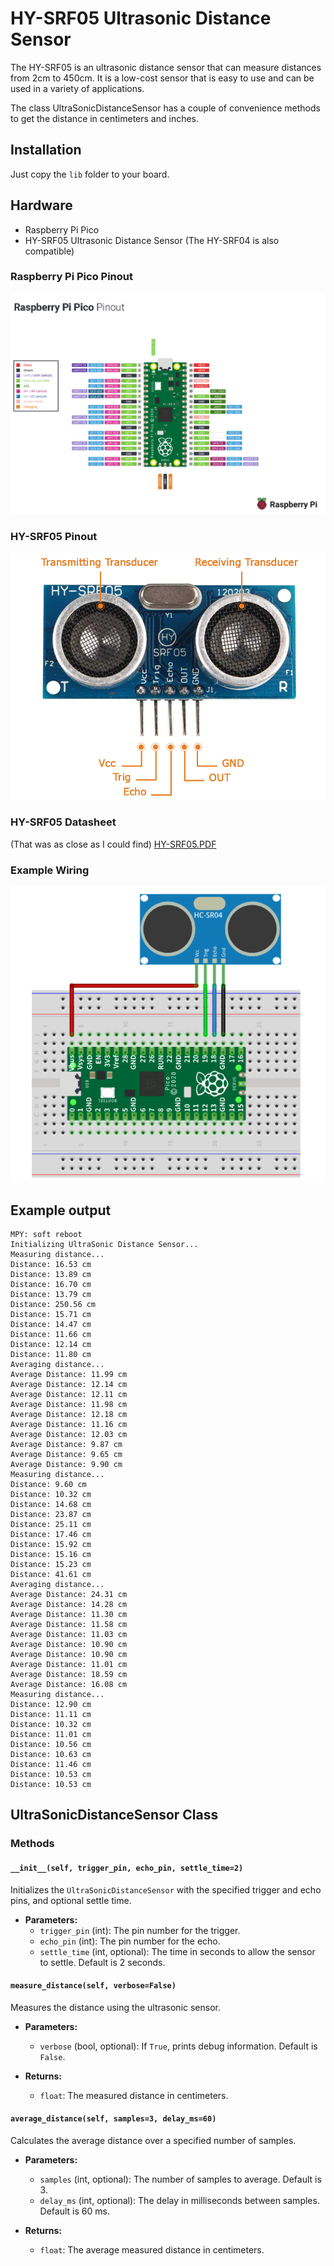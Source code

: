 # HY-SRF05 Ultrasonic Distance Sensor
The HY-SRF05 is an ultrasonic distance sensor that can measure distances from 2cm to 450cm. 
It is a low-cost sensor that is easy to use and can be used in a variety of applications. 

The class UltraSonicDistanceSensor has a couple of convenience methods to get the distance in centimeters and inches.

## Installation
Just copy the `lib` folder to your board.

## Hardware
- Raspberry Pi Pico
- HY-SRF05 Ultrasonic Distance Sensor (The HY-SRF04 is also compatible)

### Raspberry Pi Pico Pinout
![Raspberry_Pi_Pico_Pinout.png](.assets%2FRaspberry_Pi_Pico_Pinout.png)

### HY-SRF05 Pinout
![HY-SRF05-pinout.png](.assets%2FHY-SRF05-pinout.png)

### HY-SRF05 Datasheet
(That was as close as I could find)
[HY-SRF05.PDF](.assets%2FHY-SRF05.PDF)

### Example Wiring
![wiring_example.png](.assets%2Fwiring_example.png)

## Example output
```text
MPY: soft reboot
Initializing UltraSonic Distance Sensor...
Measuring distance...
Distance: 16.53 cm
Distance: 13.89 cm
Distance: 16.70 cm
Distance: 13.79 cm
Distance: 250.56 cm
Distance: 15.71 cm
Distance: 14.47 cm
Distance: 11.66 cm
Distance: 12.14 cm
Distance: 11.80 cm
Averaging distance...
Average Distance: 11.99 cm
Average Distance: 12.14 cm
Average Distance: 12.11 cm
Average Distance: 11.98 cm
Average Distance: 12.18 cm
Average Distance: 11.16 cm
Average Distance: 12.03 cm
Average Distance: 9.87 cm
Average Distance: 9.65 cm
Average Distance: 9.90 cm
Measuring distance...
Distance: 9.60 cm
Distance: 10.32 cm
Distance: 14.68 cm
Distance: 23.87 cm
Distance: 25.11 cm
Distance: 17.46 cm
Distance: 15.92 cm
Distance: 15.16 cm
Distance: 15.23 cm
Distance: 41.61 cm
Averaging distance...
Average Distance: 24.31 cm
Average Distance: 14.28 cm
Average Distance: 11.30 cm
Average Distance: 11.58 cm
Average Distance: 11.03 cm
Average Distance: 10.90 cm
Average Distance: 10.90 cm
Average Distance: 11.01 cm
Average Distance: 18.59 cm
Average Distance: 16.08 cm
Measuring distance...
Distance: 12.90 cm
Distance: 11.11 cm
Distance: 10.32 cm
Distance: 11.01 cm
Distance: 10.56 cm
Distance: 10.63 cm
Distance: 11.46 cm
Distance: 10.53 cm
Distance: 10.53 cm
```

## UltraSonicDistanceSensor Class
### Methods

#### `__init__(self, trigger_pin, echo_pin, settle_time=2)`
Initializes the `UltraSonicDistanceSensor` with the specified trigger and echo pins, and optional settle time.

- **Parameters:**
  - `trigger_pin` (int): The pin number for the trigger.
  - `echo_pin` (int): The pin number for the echo.
  - `settle_time` (int, optional): The time in seconds to allow the sensor to settle. Default is 2 seconds.

#### `measure_distance(self, verbose=False)`
Measures the distance using the ultrasonic sensor.

- **Parameters:**
  - `verbose` (bool, optional): If `True`, prints debug information. Default is `False`.

- **Returns:**
  - `float`: The measured distance in centimeters.

#### `average_distance(self, samples=3, delay_ms=60)`
Calculates the average distance over a specified number of samples.

- **Parameters:**
  - `samples` (int, optional): The number of samples to average. Default is 3.
  - `delay_ms` (int, optional): The delay in milliseconds between samples. Default is 60 ms.

- **Returns:**
  - `float`: The average measured distance in centimeters.
